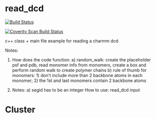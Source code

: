 read_dcd
========

[![Build Status](https://travis-ci.org/FHedin/read_dcd.svg?branch=master)](https://travis-ci.org/FHedin/read_dcd)

<a href="https://scan.coverity.com/projects/4505">
  <img alt="Coverity Scan Build Status"
         src="https://scan.coverity.com/projects/4505/badge.svg"/>
</a>

c++ class + main file example for reading a charmm dcd

Notes:
1. How does the code function:
   a) random_walk: create the placeholder psf and pdb, read monomer info from monomers, create a box and perform random walk to create polymer chains
   b) rule of thumb for monomers: 1) don't include more than 2 backbone atoms in each monomer;
				  2) the 1st and last monomers contain 2 backbone atoms

2. Notes:
   a) segid has to be an integer
How to use:
read_dcd input 
# Cluster

